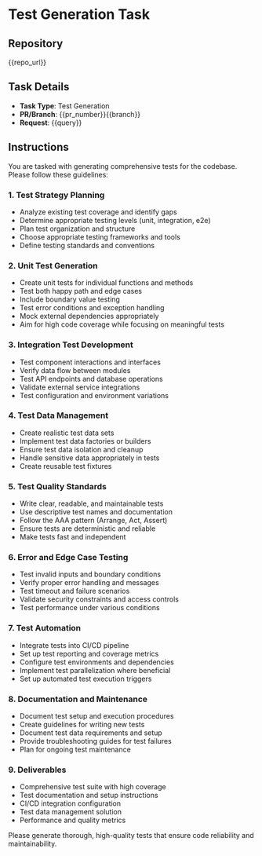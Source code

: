 # Test Generation Task

## Repository
{{repo_url}}

## Task Details
- **Task Type**: Test Generation
- **PR/Branch**: {{pr_number}}{{branch}}
- **Request**: {{query}}

## Instructions

You are tasked with generating comprehensive tests for the codebase. Please follow these guidelines:

### 1. Test Strategy Planning
- Analyze existing test coverage and identify gaps
- Determine appropriate testing levels (unit, integration, e2e)
- Plan test organization and structure
- Choose appropriate testing frameworks and tools
- Define testing standards and conventions

### 2. Unit Test Generation
- Create unit tests for individual functions and methods
- Test both happy path and edge cases
- Include boundary value testing
- Test error conditions and exception handling
- Mock external dependencies appropriately
- Aim for high code coverage while focusing on meaningful tests

### 3. Integration Test Development
- Test component interactions and interfaces
- Verify data flow between modules
- Test API endpoints and database operations
- Validate external service integrations
- Test configuration and environment variations

### 4. Test Data Management
- Create realistic test data sets
- Implement test data factories or builders
- Ensure test data isolation and cleanup
- Handle sensitive data appropriately in tests
- Create reusable test fixtures

### 5. Test Quality Standards
- Write clear, readable, and maintainable tests
- Use descriptive test names and documentation
- Follow the AAA pattern (Arrange, Act, Assert)
- Ensure tests are deterministic and reliable
- Make tests fast and independent

### 6. Error and Edge Case Testing
- Test invalid inputs and boundary conditions
- Verify proper error handling and messages
- Test timeout and failure scenarios
- Validate security constraints and access controls
- Test performance under various conditions

### 7. Test Automation
- Integrate tests into CI/CD pipeline
- Set up test reporting and coverage metrics
- Configure test environments and dependencies
- Implement test parallelization where beneficial
- Set up automated test execution triggers

### 8. Documentation and Maintenance
- Document test setup and execution procedures
- Create guidelines for writing new tests
- Document test data requirements and setup
- Provide troubleshooting guides for test failures
- Plan for ongoing test maintenance

### 9. Deliverables
- Comprehensive test suite with high coverage
- Test documentation and setup instructions
- CI/CD integration configuration
- Test data management solution
- Performance and quality metrics

Please generate thorough, high-quality tests that ensure code reliability and maintainability.


